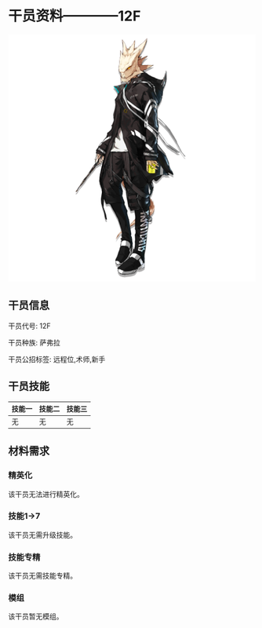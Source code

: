 # 干员资料————12F

![12F](./oprImages/12F.png)

## 干员信息

干员代号: 12F

干员种族: 萨弗拉

干员公招标签: 远程位,术师,新手

## 干员技能

| 技能一       | 技能二   | 技能三 |
| ------------ | -------- | ------ |
| 无 | 无 | 无 |

## 材料需求

### 精英化

该干员无法进行精英化。

### 技能1→7

该干员无需升级技能。

### 技能专精

该干员无需技能专精。

### 模组

该干员暂无模组。
